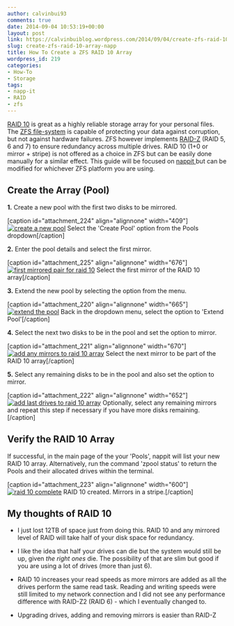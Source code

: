 ```yaml
---
author: calvinbui93
comments: true
date: 2014-09-04 10:53:19+00:00
layout: post
link: https://calvinbuiblog.wordpress.com/2014/09/04/create-zfs-raid-10-array-napp/
slug: create-zfs-raid-10-array-napp
title: How To Create a ZFS RAID 10 Array
wordpress_id: 219
categories:
- How-To
- Storage
tags:
- napp-it
- RAID
- zfs
---
```


[RAID 10](http://en.wikipedia.org/wiki/Nested_RAID_levels#RAID_1.2B0) is great as a highly reliable storage array for your personal files. The [ZFS file-system](docs.oracle.com/cd/E19253-01/819-5461/zfsover-2/) is capable of protecting your data against corruption, but not against hardware failures. ZFS however implements [RAID-Z](http://en.wikipedia.org/wiki/Non-standard_RAID_levels#RAID-Z) (RAID 5, 6 and 7) to ensure redundancy across multiple drives. RAID 10 (1+0 or mirror + stripe) is not offered as a choice in ZFS but can be easily done manually for a similar effect. This guide will be focused on [nappit ](http://www.napp-it.org/index_en.html)but can be modified for whichever ZFS platform you are using.

<!-- more -->


## Create the Array (Pool)


**1.** Create a new pool with the first two disks to be mirrored.

[caption id="attachment_224" align="alignnone" width="409"][![create a new pool](http://calvinbuiblog.files.wordpress.com/2014/09/11.png)](http://calvinbuiblog.files.wordpress.com/2014/09/11.png) Select the 'Create Pool' option from the Pools dropdown[/caption]

**2.** Enter the pool details and select the first mirror.

[caption id="attachment_225" align="alignnone" width="676"][![first mirrored pair for raid 10](http://calvinbuiblog.files.wordpress.com/2014/09/21.png)](http://calvinbuiblog.files.wordpress.com/2014/09/21.png) Select the first mirror of the RAID 10 array[/caption]

**3.** Extend the new pool by selecting the option from the menu.

[caption id="attachment_220" align="alignnone" width="665"][![extend the pool](http://calvinbuiblog.files.wordpress.com/2014/09/31.png)](http://calvinbuiblog.files.wordpress.com/2014/09/31.png) Back in the dropdown menu, select the option to 'Extend Pool'[/caption]

**4.** Select the next two disks to be in the pool and set the option to mirror.

[caption id="attachment_221" align="alignnone" width="670"][![add any mirrors to raid 10 array](http://calvinbuiblog.files.wordpress.com/2014/09/41.png)](http://calvinbuiblog.files.wordpress.com/2014/09/41.png) Select the next mirror to be part of the RAID 10 array[/caption]

**5.** Select any remaining disks to be in the pool and also set the option to mirror.

[caption id="attachment_222" align="alignnone" width="652"][![add last drives to raid 10 array](http://calvinbuiblog.files.wordpress.com/2014/09/5.png)](http://calvinbuiblog.files.wordpress.com/2014/09/5.png) Optionally, select any remaining mirrors and repeat this step if necessary if you have more disks remaining.[/caption]


## Verify the RAID 10 Array


If successful, in the main page of the your 'Pools', nappit will list your new RAID 10 array. Alternatively, run the command 'zpool status' to return the Pools and their allocated drives within the terminal.

[caption id="attachment_223" align="alignnone" width="600"][![raid 10 complete](http://calvinbuiblog.files.wordpress.com/2014/09/6.png)](http://calvinbuiblog.files.wordpress.com/2014/09/6.png) RAID 10 created. Mirrors in a stripe.[/caption]


## My thoughts of RAID 10





	
  * I just lost 12TB of space just from doing this. RAID 10 and any mirrored level of RAID will take half of your disk space for redundancy.

	
  * I like the idea that half your drives can die but the system would still be up, given _the right ones_ die. The possibility of that are slim but good if you are using a lot of drives (more than just 6).

	
  * RAID 10 increases your read speeds as more mirrors are added as all the drives perform the same read task. Reading and writing speeds were still limited to my network connection and I did not see any performance difference with RAID-Z2 (RAID 6) - which I eventually changed to.

	
  * Upgrading drives, adding and removing mirrors is easier than RAID-Z


